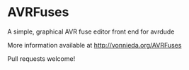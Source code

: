 AVRFuses
========

A simple, graphical AVR fuse editor front end for avrdude

More information available at http://vonnieda.org/AVRFuses

Pull requests welcome!
